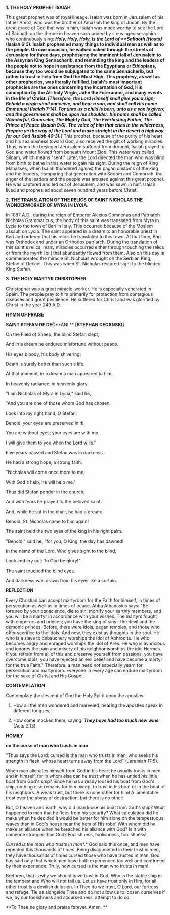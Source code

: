 
**1. THE HOLY PROPHET ISAIAH**

This great prophet was of royal lineage. Isaiah was born in Jerusalem of his father Amoz, who was the brother of Amaziah the king of Judah. By the great grace of God that was in him, Isaiah was made worthy to see the Lord of Sabaoth on the throne in heaven surrounded by six-winged seraphim who continuously sing: ***Holy, Holy, Holy, is the Lord of **Sabaoth [Hosts]*(Isaiah 6:3). Isaiah prophesied many things to individual men as well as to the people. On one occasion, he walked naked through the streets of Jerusalem for three days, prophesying the imminent fall of Jerusalem to the Assyrian King Sennacherib, and reminding the king and the leaders of the people not to hope in assistance from the Egyptians or Ethiopians, because they too would be subjugated to the same Sennacherib, but rather to trust in help from God the Most High. This prophesy, as well as other prophecies, was literally fulfilled. Isaiah's most important prophecies are the ones concerning the Incarnation of God, His conception by the All-holy Virgin, John the Forerunner, and many events in the life of Christ. ***[Therefore, the Lord Himself shall give you a sign; Behold a virgin shall conceive, and bear a son, and shall call His name Emmanuel* (Isaiah 7:14).* For unto us a child is born, unto us a son is given; and the government shall be upon his shoulder: his name shall be called Wonderful, Counselor, The Mighty God, The Everlasting Father, The Prince of Peace *(Isaiah 9:6)*. The voice of him that cries in the wilderness, Prepare ye the way of the Lord and make straight in the desert a highway for our God (Isaiah 40:3).]*** This prophet, because of the purity of his heart and his zealousness toward God, also received the gift of working miracles. Thus, when the besieged Jerusalem suffered from drought, Isaiah prayed to God and water flowed from beneath Mount Zion. This water was called Siloam, which means "sent." Later, the Lord directed the man who was blind from birth to bathe in this water to gain his sight. During the reign of King Manasses, when Isaiah thundered against the pagan customs of the king and the leaders, comparing that generation with Sodom and Gomorrah, the anger of the leaders and the people was aroused against this great prophet. He was captured and led out of Jerusalem, and was sawn in half. Isaiah lived and prophesied about seven hundred years before Christ.

 **2. THE TRANSLATION OF THE RELICS OF SAINT NICHOLAS THE WONDERWORKER OF MYRA IN LYCIA.**

In 1087 A.D., during the reign of Emperor Alexius Comnenus and Patriarch Nicholas Grammaticus, the body of this saint was translated from Myra in Lycia to the town of Bari in Italy. This occurred because of the Moslem assault on Lycia. The saint appeared in a dream to an honorable priest in Bari and ordered that his relics be translated to this town. At that time, Bari was Orthodox and under an Orthodox patriarch. During the translation of this saint's relics, many miracles occurred either through touching the relics or from the myrrh [oil] that abundantly flowed from them. Also on this day is commemorated the miracle St. Nicholas wrought on the Serbian King, Stefan of Dečani. This was when St. Nicholas restored sight to the blinded King Stefan.

 **3. THE HOLY MARTYR CHRISTOPHER**

Christopher was a great miracle-worker. He is especially venerated in Spain. The people pray to him primarily for protection from contagious diseases and great pestilence. He suffered for Christ and was glorified by Christ in the year 249 A.D.



**HYMN OF PRAISE**

**SAINT STEFAN OF DE**Č**ANI **
**[STEPHAN DECANSKI]**

On the Field of Sheep, the blind Stefan slept,

And in a dream he endured misfortune without peace.

His eyes bloody, his body shivering:

Death is surely better than such a life.

At that moment, in a dream a man appeared to him,

In heavenly radiance, in heavenly glory.

"I am Nicholas of Myra in Lycia," said he,

"And you are one of those whom God has chosen.

Look into my right hand, O Stefan:

Behold, your eyes are preserved in it!

You are without eyes; your eyes are with me.

I will give them to you when the Lord wills."

Five years passed and Stefan was in darkness.

He had a strong hope, a strong faith:

"Nicholas will come once more to me;

With God's help, he will help me."

Thus did Stefan ponder in the church,

And with tears he prayed to the beloved saint.

And, while he sat in the chair, he had a dream:

Behold, St. Nicholas came to him again!

The saint held the two eyes of the king in his right palm.

"Behold," said he, "for you, O King, the day has dawned!

In the name of the Lord, Who gives sight to the blind,

Look and cry out: To God be glory!"

The saint touched the blind eyes,

And darkness was drawn from his eyes like a curtain.



**REFLECTION**

Every Christian can accept martyrdom for the Faith for himself, in times of persecution as well as in times of peace. Abba Athanasius says: "Be tortured by your conscience, die to sin, mortify your earthly members, and you will be a martyr in accordance with your wishes. The martyrs fought with emperors and princes; you have the king of sins--the devil and the demonic princes. Before, there were idols, pagan temples, and those who offer sacrifice to the idols. And now, they exist as thoughts in the soul. He who is a slave to debauchery worships the idol of Aphrodite. He who becomes angry and enraged worships the idol of Ares. He who is avaricious and ignores the pain and misery of his neighbor worships the idol Hermes. If you refrain from all of this and preserve yourself from passions, you have overcome idols, you have rejected an evil belief and have become a martyr for the true Faith." Therefore, a man need not especially yearn for persecution and martyrdom. Everyone in every age can endure martyrdom for the sake of Christ and His Gospel.

**CONTEMPLATION**

Contemplate the descent of God the Holy Spirit upon the apostles:

1.  How all the men wondered and marveled, hearing the apostles speak in different tongues;

1.  How some mocked them, saying: ***They have had too much new wine*** (Acts 2:13).



**HOMILY**

**on the curse of man who trusts in man**

"Thus says the Lord: cursed is the man who trusts in man, who seeks his strength in flesh, whose heart turns away from the Lord" (Jeremiah 17:5).

When man alienates himself from God in his heart he usually trusts in men and in himself, for in whom else can he trust when he has untied his little boat from God's ship? Since he has already loosed his boat from God's ship, nothing else remains for him except to trust in his boat or in the boat of his neighbors. A weak trust, but there is none other for him! A lamentable trust over the abyss of destruction, but there is no other!

But, O heaven and earth, why did man loose his boat from God's ship? What happened to man that he flees from his security? What calculation did he make when he decided it would be better for him alone on the tempestuous waves than in God's house near the hem of His robe! With whom did he make an alliance when he breached his alliance with God? Is it with someone stronger than God? Foolishness, foolishness, foolishness!

*Cursed is the man who trusts in man**.* God said this once, and men have repeated this thousands of times. Being disappointed in their trust in men, they have thousands of times cursed those who have trusted in man. God has said only that which men have both experienced too well and confirmed by their experience: Truly, how cursed is the man who trusts in man!

Brethren, that is why we should have trust in God, Who is the stable ship in the tempest and Who will not fail us. Let us have trust only in Him, for all other trust is a devilish delusion. In Thee do we trust, O Lord, our fortress and refuge. Tie us alongside Thee and do not allow us to loosen ourselves if we, by our foolishness and accursedness, attempt to do so.

 **To Thee be glory and praise forever. Amen.
**
